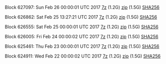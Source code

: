 Block 627097: Sun Feb 26 00:00:01 UTC 2017 [7z](https://transfer.sh/SWMrh/bootstrap.dat.20170226.7z) (1.2G) [zip](https://transfer.sh/2DdZQ/bootstrap.dat.20170226.zip) (1.5G) [SHA256](https://transfer.sh/8Y0q4/sha256.txt)

Block 626862: Sat Feb 25 13:27:21 UTC 2017 [7z](https://transfer.sh/nXzmY/bootstrap.dat.20170225.7z) (1.2G) [zip](https://transfer.sh/UPzlc/bootstrap.dat.20170225.zip) (1.5G) [SHA256](https://transfer.sh/5Xgg6/sha256.txt)

Block 626555: Sat Feb 25 00:00:01 UTC 2017 [7z](https://transfer.sh/VqzpW/bootstrap.dat.20170225.7z) (1.2G) [zip](https://transfer.sh/uV09D/bootstrap.dat.20170225.zip) (1.5G) [SHA256](https://transfer.sh/xyFlb/sha256.txt)

Block 626005: Fri Feb 24 00:00:02 UTC 2017 [7z](https://transfer.sh/ykcDw/bootstrap.dat.20170224.7z) (1.2G) [zip](https://transfer.sh/CtLmV/bootstrap.dat.20170224.zip) (1.5G) [SHA256](https://transfer.sh/jmJks/sha256.txt)

Block 625461: Thu Feb 23 00:00:01 UTC 2017 [7z](https://transfer.sh/oqU5i/bootstrap.dat.20170223.7z) (1.2G) [zip](https://transfer.sh/YCGHd/bootstrap.dat.20170223.zip) (1.5G) [SHA256](https://transfer.sh/Yt2Aa/sha256.txt)

Block 624911: Wed Feb 22 00:00:02 UTC 2017 [7z](https://transfer.sh/DtbMc/bootstrap.dat.20170222.7z) (1.2G) [zip](https://transfer.sh/SOiGQ/bootstrap.dat.20170222.zip) (1.5G) [SHA256](https://transfer.sh/P9Om9/sha256.txt)
